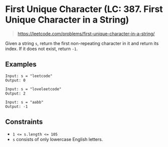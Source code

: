 # First Unique Character (LC: 387. First Unique Character in a String)

> https://leetcode.com/problems/first-unique-character-in-a-string/

Given a string `s`, return the first non-repeating character in it and return its index. If it does not exist, return `-1`.

## Examples

```
Input: s = "leetcode"
Output: 0

Input: s = "loveleetcode"
Output: 2

Input: s = "aabb"
Output: -1
```

## Constraints

- `1 <= s.length <= 105`
- `s` consists of only lowercase English letters.

